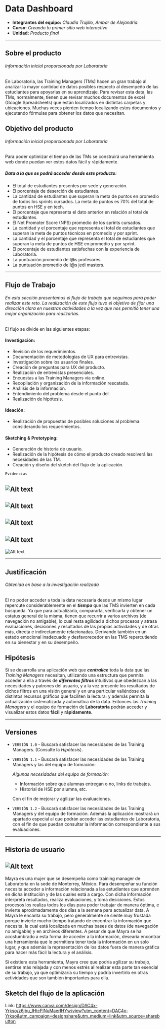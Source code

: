 # Data Dashboard

* **Integrantes del equipo:** _Claudia Trujillo, Ambar de Alejandría_
* **Curso:** _Creando tu primer sitio web interactivo_
* **Unidad:** _Producto final_

***

## Sobre el producto
###### _Información inicial proporcionada por Laboratoria_

En Laboratoria, las Training Managers (TMs) hacen un gran trabajo al analizar la mayor cantidad de datos posibles respecto al desempeño de las estudiantes para apoyarlas en su aprendizaje. Para revisar esta data, las TMs, normalmente, tienen que revisar muchos documentos de excel (Google Spreadsheets) que están localizados en distintas carpetas y ubicaciones. Muchas veces pierden tiempo localizando estos documentos y ejecutando fórmulas para obtener los datos que necesitan.

## Objetivo del producto
###### _Información inicial proporcionada por Laboratoria_

Para poder optimizar el tiempo de las TMs se construirá una herramienta web donde puedan ver estos datos fácil y rápidamente.
##### Data a la que se podrá acceder desde este producto:
- El total de estudiantes presentes por sede y generación.
- El porcentaje de deserción de estudiantes.
- La cantidad de estudiantes que superan la meta de puntos en promedio de todos los sprints cursados. La meta de puntos es 70% del total de puntos en HSE y en tech.
- El porcentaje que representa el dato anterior en relación al total de estudiantes.
- El Net Promoter Score (NPS) promedio de los sprints cursados.
- La cantidad y el porcentaje que representa el total de estudiantes que superan la meta de puntos técnicos en promedio y por sprint.
- La cantidad y el porcentaje que representa el total de estudiantes que superan la meta de puntos de HSE en promedio y por sprint.
- El porcentaje de estudiantes satisfechas con la experiencia de Laboratoria.
- La puntuación promedio de l@s profesores.
- La puntuación promedio de l@s jedi masters.
-----

## Flujo de Trabajo
###### _En esta sección presentamos el flujo de trabajo que seguimos para poder realizar este reto. La realización de este flujo tuvo el objetivo de fijar una dirección clara en nuestras actividades a la vez que nos permitió tener una mejor organización para realizarlas._


El flujo se divide en las siguientes etapas:

#### Investigación:
- Revisión de los requerimientos.
- Documentación de metodologías de UX para entrevistas.
- Investigación sobre los usuarios finales.
- Creación de preguntas para UX del producto.
- Realización de entrevistas presenciales.
- Encuestas a las Training Managers vía online.
- Recopilación y organización de la información rescatada.
- Análisis de la información.
- Entendimiento del problema desde el punto del
- Realización de hipótesis.

#### Ideación:
- Realización de propuestas de posibles soluciones al problema considerando los requerimientos.

#### Sketching & Prototyping:

- Generación de historia de usuario.
- Realización de la hipótesis de cómo el producto creado resolverá las necesidades de las TM.
- Creación y diseño del sketch del flujo de la aplicación.

```
Evidencias
```

![Alt text](assets/images/r1.png)
---
![Alt text](assets/images/r2.png)
---
![Alt text](assets/images/r3.png)
---
![Alt text](assets/images/r4.png)
---
![Alt text](assets/images/r5.png)    

------

## Justificación
###### _Obtenida en base a la investigación realizada_
El no poder acceder a toda la data necesaria desde un mismo lugar repercute considerablemente en el **_tiempo_** que las TMS invierten en cada búsqueda. Ya que para actualizarla, compararla, verificarla  y obtener un estatus general de la misma, tienen que recurrir a varios archivos (de navegación no amigable), lo cual resta agilidad a dichos procesos y atrasa evaluaciones, decisiones y resultados de las propias actividades y de otras más, directa e indirectamente relacionadas. Derivando también en un estado emocional inadecuado y desfavorecedor en las TMS repercutiendo en su bienestar y en su desempeño.


## Hipótesis


Si se desarrolla una aplicación web que **_centralice_** toda la data que las _Training Managers_ necesitan, utilizando una estructura que permita acceder a ella a través de **_diferentes filtros_** intuitivos  que obedezcan a las necesidades y patrones del usuario,  y a la vez presente los resultados de dichos filtros en una visión general y en una particular valiéndose de distintos recursos gráficos que faciliten la lectura; y además permita la actualización sistematizada y automática de la data. Entonces las _Training Managers_ y el equipo de formación de **Laboratoria** podrán acceder y visualizar estos datos **fácil** y **rápidamente**.

---
## Versiones

- `VERSIÓN 1.0` -
Buscará satisfacer las necesidades de las Training Managers. (Consulte la _Hipótesis_).

- `VERSIÓN 1.1` -
Buscará satisfacer las necesidades de las Training Managers y las del equipo de formación:

  _Algunas necesidades del equipo de formación:_
  - Información sobre qué alumnas entregan o no, links de trabajos.
  - Historial de HSE por alumna, etc.

  Con el fin de mejorar y agilizar las evaluaciones.

- `VERSIÓN 1.2` -
Buscará satisfacer las necesidades de las Training Managers y del equipo de formación. Además la aplicación mostrará un apartado especial al que podrán acceder las estudiantes de Laboratoria, con el fin de que puedan consultar la información correspondiente a sus evaluaciones.





-------

## Historia de usuario

![Alt text](assets/images/mayra2.png)
--
Mayra es una mujer que se desempeña como training manager de Laboratoria en la sede de Monterrey, México. Para desempeñar su función necesita acceder a información relacionada a las estudiantes que aprenden en dicha institución y de las cuales está a cargo. Con dicha información interpreta resultados, realiza evaluaciones, y toma desiciones. Estos procesos los realiza todos los días para poder trabajar de manera óptima, e invierte aproximadamente dos días a la semana para actualizar data.
A Mayra le encanta su trabajo, pero generalmente se siente muy frustada porque invierte mucho tiempo tratando de encontrar la información que necesita, la cual está localizada en muchas bases de datos (de navegación no amigable) y en archivos diferentes. A pesar de que Mayra se ha acostumbrado a esta forma de acceder a la información, desearía encontrar una herramienta que le permitiera tener toda la información en un solo lugar, y que además la representación de los datos fuera de manera gráfica para hacer más fácil la lectura y el análisis.

Si existiera esta herramienta, Mayra cree que podría agilizar su trabajo, sentirse más relajada y con menos estrés al realizar esta parte tan esencial de su trabajo, ya que optimizaría su tiempo y podría invertirlo en otras actividades que son también importantes para ella.


## Sketch del flujo de la aplicación

Link:
https://www.canva.com/design/DAC4x-Yrkso/z6jbu_lHtcFINuMaerlHYw/view?utm_content=DAC4x-Yrkso&utm_campaign=designshare&utm_medium=link&utm_source=sharebutton

